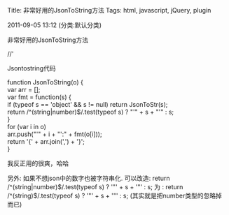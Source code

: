 Title: 非常好用的JsonToString方法
Tags: html, javascript, jQuery, plugin

2011-09-05 13:12 (分类:默认分类)

非常好用的JsonToString方法

//'

 

Jsontostring代码 

function JsonToString(o) {     
    var arr = [];  
    var fmt = function(s) {  
        if (typeof s == 'object' && s != null) return JsonToStr(s);  
        return /^(string|number)$/.test(typeof s) ? "'" + s + "'" : s;  
    }  
    for (var i in o)  
         arr.push("'" + i + "':" + fmt(o[i]));  
    return '{' + arr.join(',') + '}';  
}  
 

 

 

我反正用的很爽，哈哈

另外: 如果不想json中的数字也被字符串化. 可以改造: return /^(string|number)$/.test(typeof s) ? '"' + s + '"' : s; 为 : return /^(string)$/.test(typeof s) ? '"' + s + '"' : s; (其实就是把number类型的忽略掉而已)